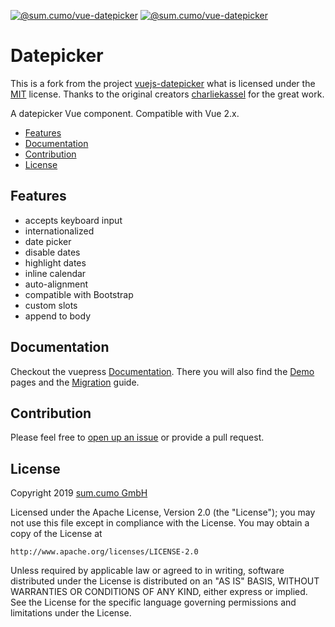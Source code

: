 [![@sum.cumo/vue-datepicker](https://badgen.net/bundlephobia/min/@sum.cumo/vue-datepicker)](https://bundlephobia.com/result?p=@sum.cumo/vue-datepicker)
[![@sum.cumo/vue-datepicker](https://badgen.net/npm/v/@sum.cumo/vue-datepicker)](https://www.npmjs.com/package/@sum.cumo/vue-datepicker)
# Datepicker

This is a fork from the project [vuejs-datepicker](https://github.com/charliekassel/vuejs-datepicker)
what is licensed under the [MIT](https://github.com/charliekassel/vuejs-datepicker/blob/master/LICENSE) license.
Thanks to the original creators [charliekassel](https://github.com/charliekassel) for the great work.

A datepicker Vue component. Compatible with Vue 2.x.

- [Features](#features)
- [Documentation](#Documentation)
- [Contribution](#Contribution)
- [License](#License)

## Features
- accepts keyboard input
- internationalized
- date picker
- disable dates
- highlight dates
- inline calendar
- auto-alignment
- compatible with Bootstrap
- custom slots
- append to body

## Documentation
Checkout the vuepress [Documentation](https://sumcumo.github.io/vue-datepicker/).
There you will also find the [Demo](https://sumcumo.github.io/vue-datepicker/demo/) pages
and the [Migration](https://sumcumo.github.io/vue-datepicker/guide/migration) guide.

## Contribution

Please feel free to [open up an issue](https://github.com/sumcumo/vue-datepicker/issues/new) or provide a pull request.

## License

Copyright 2019 [sum.cumo GmbH](https://www.sumcumo.com/)

Licensed under the Apache License, Version 2.0 (the "License");
you may not use this file except in compliance with the License.
You may obtain a copy of the License at

    http://www.apache.org/licenses/LICENSE-2.0

Unless required by applicable law or agreed to in writing, software
distributed under the License is distributed on an "AS IS" BASIS,
WITHOUT WARRANTIES OR CONDITIONS OF ANY KIND, either express or implied.
See the License for the specific language governing permissions and
limitations under the License.

